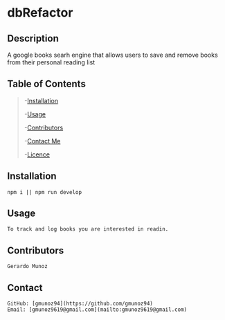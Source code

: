 
# dbRefactor

## Description
A google books searh engine that allows users to save and remove books from their personal reading list

## Table of Contents
> -[Installation](#installation)
>
> -[Usage](#usage)
>
> -[Contributors](#contributors)
>
> -[Contact Me](#contact)
>
> -[Licence](#licence)

## Installation
    npm i || npm run develop

## Usage
    To track and log books you are interested in readin.

## Contributors
    Gerardo Munoz

## Contact
    GitHub: [gmunoz94](https://github.com/gmunoz94)
    Email: [gmunoz9619@gmail.com](mailto:gmunoz9619@gmail.com)
    
